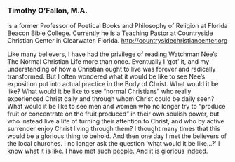 ### Timothy O’Fallon, M.A.
is a former Professor of Poetical Books and Philosophy of Religion at Florida Beacon Bible College. Currently he is a Teaching Pastor at Countryside Christian Center in Clearwater, Florida. <http://countrysidechristiancenter.org>

Like many believers, I have had the privilege of reading Watchman Nee’s The Normal Christian Life more than once. Eventually I ‘got’ it, and my understanding of how a Christian ought to live was forever and radically transformed. But I often wondered what it would be like to see Nee’s exposition put into actual practice in the Body of Christ. What would it be like? What would it be like to see “normal Christians” who really experienced Christ daily and through whom Christ could be daily seen? What would it be like to see men and women who no longer try to “produce fruit or concentrate on the fruit produced” in their own soulish power, but who instead live a life of turning their attention to Christ, and who by active surrender enjoy Christ living through them? I thought many times that this would be a glorious thing to behold. And then one day I met the believers of the local churches. I no longer ask the question ‘what would it be like…?’ I know what it is like. I have met such people. And it is glorious indeed.